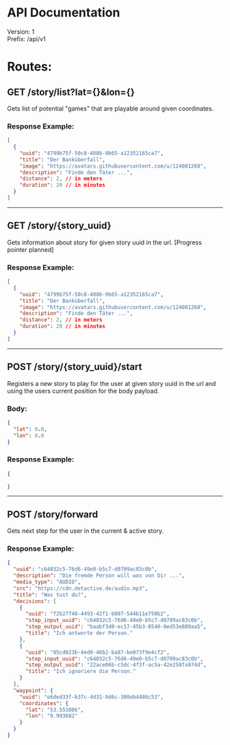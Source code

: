 # API Documentation

Version: 1 <br /> Prefix: /api/v1

# Routes:

## GET /story/list?lat={}&lon={}

Gets list of potential "games" that are playable around given coordinates.

### Response Example:

```json
[
  {
    "uuid": "4799b75f-50c8-4086-9b65-a12352165ca7",
    "title": "Der Banküberfall",
    "image": "https://avatars.githubusercontent.com/u/124081268",
    "description": "Finde den Täter ...",
    "distance": 2, // in meters
    "duration": 20 // in minutes
  }
]
```

---

## GET /story/{story_uuid}

Gets information about story for given story uuid in the url. [Progress pointer planned]

### Response Example:

```json
[
  {
    "uuid": "4799b75f-50c8-4086-9b65-a12352165ca7",
    "title": "Der Banküberfall",
    "image": "https://avatars.githubusercontent.com/u/124081268",
    "description": "Finde den Täter ...",
    "distance": 2, // in meters
    "duration": 20 // in minutes
  }
]
```

---

## POST /story/{story_uuid}/start

Registers a new story to play for the user at given story uuid in the url and using the users current position for the body payload.

### Body:
```json
{
  "lat": 0.0,
  "lon": 0.0
}
```

### Response Example:

```json
{
  
}
```

---

## POST /story/forward

Gets next step for the user in the current & active story.

### Response Example:

```json
{
  "uuid": "c64032c5-76d6-49e0-b5c7-d0709ac83c0b",
  "description": "Die fremde Person will was von Dir ...",
  "media_type": "AUDIO",
  "src": "https://cdn.detactive.de/audio.mp3",
  "title": "Was tust du?",
  "decisions": [
    {
      "uuid": "f2b27748-4493-42f1-b007-544b11e750b2",
      "step_input_uuid": "c64032c5-76d6-49e0-b5c7-d0709ac83c0b",
      "step_output_uuid": "baabf3d0-ec17-45b3-8540-8ed53e809aa5",
      "title": "Ich antworte der Person."
    },
    {
      "uuid": "05cd023b-4ed0-46b2-ba87-be073f9e4cf2",
      "step_input_uuid": "c64032c5-76d6-49e0-b5c7-d0709ac83c0b",
      "step_output_uuid": "22ace06b-c5dc-4f3f-ac5a-42e258fa974d",
      "title": "Ich ignoriere die Person."
    }
  ],
  "waypoint": {
    "uuid": "e6ded33f-b37c-4d31-9d6c-380eb4486c53",
    "coordinates": {
      "lat": "53.551086",
      "lon": "9.993682"
    }
  }
}
```
